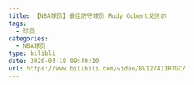 ```yaml
---
title: 【NBA球员】最佳防守球员 Rudy Gobert戈贝尔
tags:
  - 球员
categories:
  - NBA球员
type: bilibli
date: 2020-03-18 09:40:10
url: https://www.bilibili.com/video/BV127411R7GC/
---
```


<!-- more -->